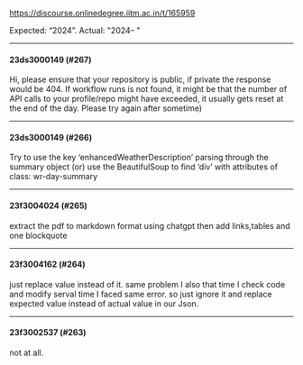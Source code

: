https://discourse.onlinedegree.iitm.ac.in/t/165959

Expected: “2024”. Actual: "2024– "</p><hr>

<h4>23ds3000149 (#267)</h4>
<p>Hi, please  ensure that your repository is public, if private the response would be 404. If workflow runs is not found, it might be that the number of API calls to your profile/repo might have exceeded, it usually gets reset at the end of the day. Please try again after sometime)</p><hr>

<h4>23ds3000149 (#266)</h4>
<p>Try to use the key ‘enhancedWeatherDescription’ parsing through the summary object (or) use the BeautifulSoup to find ‘div’ with attributes of<br/>
class: wr-day-summary</p><hr>

<h4>23f3004024 (#265)</h4>
<p>extract the pdf to markdown format using chatgpt then add links,tables and one blockquote</p><hr>

<h4>23f3004162 (#264)</h4>
<p>just replace value instead of it. same problem I also that time I check code and modify serval time I faced same error. so just ignore it and replace expected value instead of actual value in our Json.</p><hr>

<h4>23f3002537 (#263)</h4>
<p>not at all.